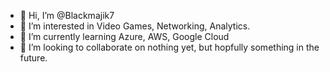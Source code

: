 - 👋 Hi, I’m @Blackmajik7
- 👀 I’m interested in Video Games, Networking, Analytics.
- 🌱 I’m currently learning Azure, AWS, Google Cloud
- 💞️ I’m looking to collaborate on nothing yet, but hopfully something in the future.


<!---
Blackmajik7/Blackmajik7 is a ✨ special ✨ repository because its `README.md` (this file) appears on your GitHub profile.
You can click the Preview link to take a look at your changes.
--->
